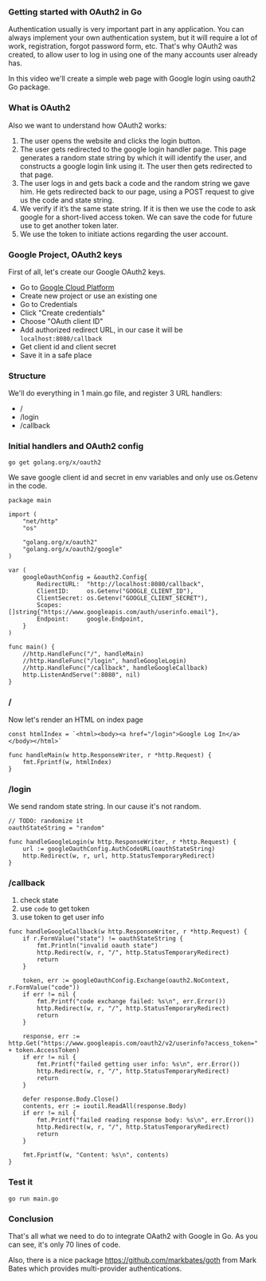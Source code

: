 ### Getting started with OAuth2 in Go

Authentication usually is very important part in any application. You can always implement your own authentication system, but it will require a lot of work, registration, forgot password form, etc. That's why OAuth2 was created, to allow user to log in using one of the many accounts user already has.

In this video we'll create a simple web page with Google login using oauth2 Go package.

### What is OAuth2

Also we want to understand how OAuth2 works:

1. The user opens the website and clicks the login button.
2. The user gets redirected to the google login handler page. This page generates a random state string by which it will identify the user, and constructs a google login link using it. The user then gets redirected to that page.
3. The user logs in and gets back a code and the random string we gave him. He gets redirected back to our page, using a POST request to give us the code and state string.
4. We verify if it’s the same state string. If it is then we use the code to ask google for a short-lived access token. We can save the code for future use to get another token later.
5. We use the token to initiate actions regarding the user account.

### Google Project, OAuth2 keys

First of all, let's create our Google OAuth2 keys.

 - Go to [Google Cloud Platform](https://console.developers.google.com/)
 - Create new project or use an existing one
 - Go to Credentials
 - Click "Create credentials"
 - Choose "OAuth client ID"
 - Add authorized redirect URL, in our case it will be `localhost:8080/callback`
 - Get client id and client secret
 - Save it in a safe place

### Structure

We'll do everything in 1 main.go file, and register 3 URL handlers:
 - /
 - /login
 - /callback

### Initial handlers and OAuth2 config

```
go get golang.org/x/oauth2
```

We save google client id and secret in env variables and only use os.Getenv in the code.

```
package main

import (
	"net/http"
	"os"

	"golang.org/x/oauth2"
	"golang.org/x/oauth2/google"
)

var (
	googleOauthConfig = &oauth2.Config{
		RedirectURL:  "http://localhost:8080/callback",
		ClientID:     os.Getenv("GOOGLE_CLIENT_ID"),
		ClientSecret: os.Getenv("GOOGLE_CLIENT_SECRET"),
		Scopes:       []string{"https://www.googleapis.com/auth/userinfo.email"},
		Endpoint:     google.Endpoint,
	}
)

func main() {
	//http.HandleFunc("/", handleMain)
	//http.HandleFunc("/login", handleGoogleLogin)
	//http.HandleFunc("/callback", handleGoogleCallback)
	http.ListenAndServe(":8080", nil)
}
```

### /

Now let's render an HTML on index page

```
const htmlIndex = `<html><body><a href="/login">Google Log In</a></body></html>`

func handleMain(w http.ResponseWriter, r *http.Request) {
	fmt.Fprintf(w, htmlIndex)
}
```

### /login

We send random state string. In our cause it's not random.

```
// TODO: randomize it
oauthStateString = "random"

func handleGoogleLogin(w http.ResponseWriter, r *http.Request) {
	url := googleOauthConfig.AuthCodeURL(oauthStateString)
	http.Redirect(w, r, url, http.StatusTemporaryRedirect)
}
```

### /callback

1. check state
2. use `code` to get token
3. use token to get user info

```
func handleGoogleCallback(w http.ResponseWriter, r *http.Request) {
	if r.FormValue("state") != oauthStateString {
		fmt.Println("invalid oauth state")
		http.Redirect(w, r, "/", http.StatusTemporaryRedirect)
		return
	}

	token, err := googleOauthConfig.Exchange(oauth2.NoContext, r.FormValue("code"))
	if err != nil {
		fmt.Printf("code exchange failed: %s\n", err.Error())
		http.Redirect(w, r, "/", http.StatusTemporaryRedirect)
		return
	}

	response, err := http.Get("https://www.googleapis.com/oauth2/v2/userinfo?access_token=" + token.AccessToken)
	if err != nil {
		fmt.Printf("failed getting user info: %s\n", err.Error())
		http.Redirect(w, r, "/", http.StatusTemporaryRedirect)
		return
	}

	defer response.Body.Close()
	contents, err := ioutil.ReadAll(response.Body)
	if err != nil {
		fmt.Printf("failed reading response body: %s\n", err.Error())
		http.Redirect(w, r, "/", http.StatusTemporaryRedirect)
		return
	}

	fmt.Fprintf(w, "Content: %s\n", contents)
}
```

### Test it

```
go run main.go
```

### Conclusion

That's all what we need to do to integrate OAath2 with Google in Go. As you can see, it's only 70 lines of code.

Also, there is a nice package https://github.com/markbates/goth from Mark Bates which provides multi-provider authentications.